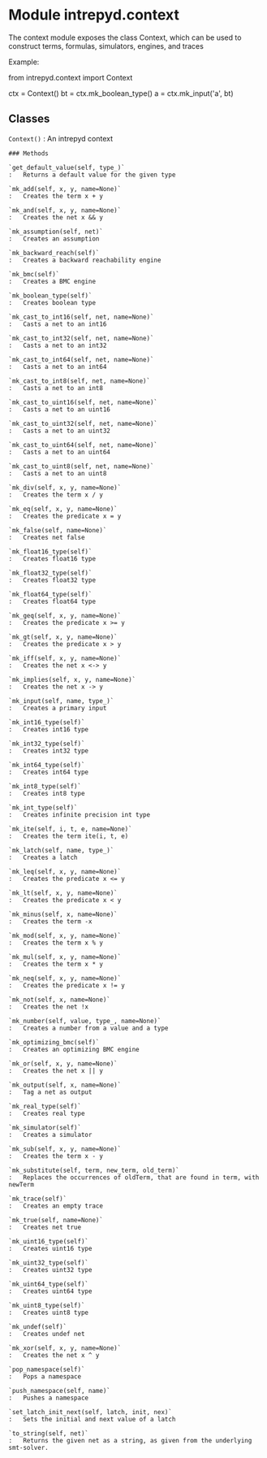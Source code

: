 Module intrepyd.context
=======================
The context module exposes the class Context, which
can be used to construct terms, formulas, simulators,
engines, and traces

Example:

from intrepyd.context import Context

ctx = Context()
bt = ctx.mk_boolean_type()
a = ctx.mk_input('a', bt)

Classes
-------

`Context()`
:   An intrepyd context

    ### Methods

    `get_default_value(self, type_)`
    :   Returns a default value for the given type

    `mk_add(self, x, y, name=None)`
    :   Creates the term x + y

    `mk_and(self, x, y, name=None)`
    :   Creates the net x && y

    `mk_assumption(self, net)`
    :   Creates an assumption

    `mk_backward_reach(self)`
    :   Creates a backward reachability engine

    `mk_bmc(self)`
    :   Creates a BMC engine

    `mk_boolean_type(self)`
    :   Creates boolean type

    `mk_cast_to_int16(self, net, name=None)`
    :   Casts a net to an int16

    `mk_cast_to_int32(self, net, name=None)`
    :   Casts a net to an int32

    `mk_cast_to_int64(self, net, name=None)`
    :   Casts a net to an int64

    `mk_cast_to_int8(self, net, name=None)`
    :   Casts a net to an int8

    `mk_cast_to_uint16(self, net, name=None)`
    :   Casts a net to an uint16

    `mk_cast_to_uint32(self, net, name=None)`
    :   Casts a net to an uint32

    `mk_cast_to_uint64(self, net, name=None)`
    :   Casts a net to an uint64

    `mk_cast_to_uint8(self, net, name=None)`
    :   Casts a net to an uint8

    `mk_div(self, x, y, name=None)`
    :   Creates the term x / y

    `mk_eq(self, x, y, name=None)`
    :   Creates the predicate x = y

    `mk_false(self, name=None)`
    :   Creates net false

    `mk_float16_type(self)`
    :   Creates float16 type

    `mk_float32_type(self)`
    :   Creates float32 type

    `mk_float64_type(self)`
    :   Creates float64 type

    `mk_geq(self, x, y, name=None)`
    :   Creates the predicate x >= y

    `mk_gt(self, x, y, name=None)`
    :   Creates the predicate x > y

    `mk_iff(self, x, y, name=None)`
    :   Creates the net x <-> y

    `mk_implies(self, x, y, name=None)`
    :   Creates the net x -> y

    `mk_input(self, name, type_)`
    :   Creates a primary input

    `mk_int16_type(self)`
    :   Creates int16 type

    `mk_int32_type(self)`
    :   Creates int32 type

    `mk_int64_type(self)`
    :   Creates int64 type

    `mk_int8_type(self)`
    :   Creates int8 type

    `mk_int_type(self)`
    :   Creates infinite precision int type

    `mk_ite(self, i, t, e, name=None)`
    :   Creates the term ite(i, t, e)

    `mk_latch(self, name, type_)`
    :   Creates a latch

    `mk_leq(self, x, y, name=None)`
    :   Creates the predicate x <= y

    `mk_lt(self, x, y, name=None)`
    :   Creates the predicate x < y

    `mk_minus(self, x, name=None)`
    :   Creates the term -x

    `mk_mod(self, x, y, name=None)`
    :   Creates the term x % y

    `mk_mul(self, x, y, name=None)`
    :   Creates the term x * y

    `mk_neq(self, x, y, name=None)`
    :   Creates the predicate x != y

    `mk_not(self, x, name=None)`
    :   Creates the net !x

    `mk_number(self, value, type_, name=None)`
    :   Creates a number from a value and a type

    `mk_optimizing_bmc(self)`
    :   Creates an optimizing BMC engine

    `mk_or(self, x, y, name=None)`
    :   Creates the net x || y

    `mk_output(self, x, name=None)`
    :   Tag a net as output

    `mk_real_type(self)`
    :   Creates real type

    `mk_simulator(self)`
    :   Creates a simulator

    `mk_sub(self, x, y, name=None)`
    :   Creates the term x - y

    `mk_substitute(self, term, new_term, old_term)`
    :   Replaces the occurrences of oldTerm, that are found in term, with newTerm

    `mk_trace(self)`
    :   Creates an empty trace

    `mk_true(self, name=None)`
    :   Creates net true

    `mk_uint16_type(self)`
    :   Creates uint16 type

    `mk_uint32_type(self)`
    :   Creates uint32 type

    `mk_uint64_type(self)`
    :   Creates uint64 type

    `mk_uint8_type(self)`
    :   Creates uint8 type

    `mk_undef(self)`
    :   Creates undef net

    `mk_xor(self, x, y, name=None)`
    :   Creates the net x ^ y

    `pop_namespace(self)`
    :   Pops a namespace

    `push_namespace(self, name)`
    :   Pushes a namespace

    `set_latch_init_next(self, latch, init, nex)`
    :   Sets the initial and next value of a latch

    `to_string(self, net)`
    :   Returns the given net as a string, as given from the underlying smt-solver.